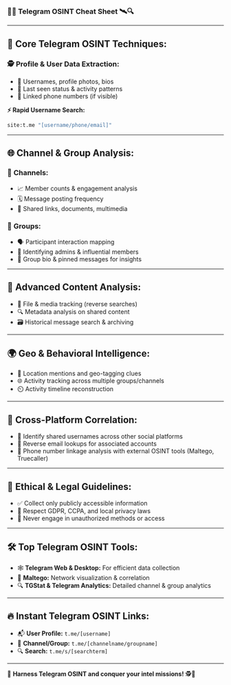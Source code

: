 ### 🚀💬 **Telegram OSINT Cheat Sheet** 🛰️🔍

---

## 🎯 **Core Telegram OSINT Techniques:**

### 🕵️ **Profile & User Data Extraction:**
- 🔖 Usernames, profile photos, bios
- 📅 Last seen status & activity patterns
- 📱 Linked phone numbers (if visible)

**⚡ Rapid Username Search:**
```bash
site:t.me "[username/phone/email]"
```

---

## 🌐 **Channel & Group Analysis:**

### 📢 **Channels:**
- 📈 Member counts & engagement analysis
- 🗓️ Message posting frequency
- 🔗 Shared links, documents, multimedia

### 👥 **Groups:**
- 🗣️ Participant interaction mapping
- 📌 Identifying admins & influential members
- 📑 Group bio & pinned messages for insights

---

## 🧩 **Advanced Content Analysis:**
- 📎 File & media tracking (reverse searches)
- 🔍 Metadata analysis on shared content
- 🗃️ Historical message search & archiving

---

## 🌍 **Geo & Behavioral Intelligence:**
- 📍 Location mentions and geo-tagging clues
- 🌐 Activity tracking across multiple groups/channels
- ⏲️ Activity timeline reconstruction

---

## 🔗 **Cross-Platform Correlation:**
- 🔄 Identify shared usernames across other social platforms
- 📧 Reverse email lookups for associated accounts
- 📲 Phone number linkage analysis with external OSINT tools (Maltego, Truecaller)

---

## 🚨 **Ethical & Legal Guidelines:**
- ✅ Collect only publicly accessible information
- 📜 Respect GDPR, CCPA, and local privacy laws
- 🚫 Never engage in unauthorized methods or access

---

## 🛠️ **Top Telegram OSINT Tools:**
- 🕸️ **Telegram Web & Desktop:** For efficient data collection
- 📡 **Maltego:** Network visualization & correlation
- 🔍 **TGStat & Telegram Analytics:** Detailed channel & group analytics

---

## 🔥 **Instant Telegram OSINT Links:**
- 📬 **User Profile:** `t.me/[username]`
- 📢 **Channel/Group:** `t.me/[channelname/groupname]`
- 🔍 **Search:** `t.me/s/[searchterm]`

---

🌟 **Harness Telegram OSINT and conquer your intel missions!** 🕵️🚀

